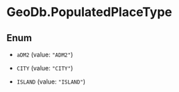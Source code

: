 # GeoDb.PopulatedPlaceType

## Enum


* `aDM2` (value: `"ADM2"`)

* `CITY` (value: `"CITY"`)

* `ISLAND` (value: `"ISLAND"`)


